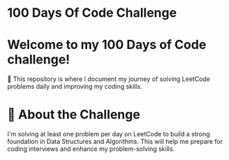 # 100 Days Of Code Challenge
# Welcome to my 100 Days of Code challenge! 
🚀 This repository is where I document my journey of solving LeetCode problems daily and improving my coding skills.
# 📌 About the Challenge
I'm solving at least one problem per day on LeetCode to build a strong foundation in Data Structures and Algorithms. This will help me prepare for coding interviews and enhance my problem-solving skills.
